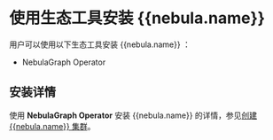 # 使用生态工具安装 {{nebula.name}} 

用户可以使用以下生态工具安装 {{nebula.name}} ：

- NebulaGraph Operator

## 安装详情

使用 **NebulaGraph Operator** 安装 {{nebula.name}} 的详情，参见[创建 {{nebula.name}} 集群](../../k8s-operator/4.cluster-administration/4.1.installation/4.1.1.cluster-install.md)。

